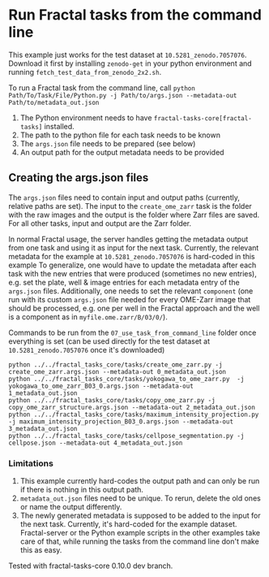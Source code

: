 # Run Fractal tasks from the command line

This example just works for the test dataset at `10.5281_zenodo.7057076`. Download it first by installing `zenodo-get` in your python environment and running `fetch_test_data_from_zenodo_2x2.sh`.

To run a Fractal task from the command line, call `python Path/To/Task/File/Python.py -j Path/to/args.json --metadata-out Path/to/metadata_out.json`

1. The Python environment needs to have `fractal-tasks-core[fractal-tasks]` installed.
2. The path to the python file for each task needs to be known
3. The `args.json` file needs to be prepared (see below)
4. An output path for the output metadata needs to be provided

## Creating the args.json files
The `args.json` files need to contain input and output paths (currently, relative paths are set). The input to the `create_ome_zarr` task is the folder with the raw images and the output is the folder where Zarr files are saved. For all other tasks, input and output are the Zarr folder.

In normal Fractal usage, the server handles getting the metadata output from one task and using it as input for the next task. Currently, the relevant metadata for the example at `10.5281_zenodo.7057076` is hard-coded in this example
To generalize, one would have to update the metadata after each task with the new entries that were produced (sometimes no new entries), e.g. set the plate, well & image entries for each metadata entry of the `args.json` files. Additionally, one needs to set the relevant `component` (one run with its custom `args.json` file needed for every OME-Zarr image that should be processed, e.g. one per well in the Fractal approach and the well is a component as in `myfile.ome.zarr/B/03/0/`).

Commands to be run from the `07_use_task_from_command_line` folder once everything is set (can be used directly for the test dataset at `10.5281_zenodo.7057076` once it's downloaded)

```
python ../../fractal_tasks_core/tasks/create_ome_zarr.py -j create_ome_zarr.args.json --metadata-out 0_metadata_out.json
python ../../fractal_tasks_core/tasks/yokogawa_to_ome_zarr.py  -j yokogawa_to_ome_zarr_B03_0.args.json --metadata-out 1_metadata_out.json
python ../../fractal_tasks_core/tasks/copy_ome_zarr.py -j copy_ome_zarr_structure.args.json --metadata-out 2_metadata_out.json
python ../../fractal_tasks_core/tasks/maximum_intensity_projection.py -j maximum_intensity_projection_B03_0.args.json --metadata-out 3_metadata_out.json
python ../../fractal_tasks_core/tasks/cellpose_segmentation.py -j cellpose.json --metadata-out 4_metadata_out.json
```

### Limitations
1. This example currently hard-codes the output path and can only be run if there is nothing in this output path.
2. `metadata_out.json` files need to be unique. To rerun, delete the old ones or name the output differently.
3. The newly generated metadata is supposed to be added to the input for the next task. Currently, it's hard-coded for the example dataset. Fractal-server or the Python example scripts in the other examples take care of that, while running the tasks from the command line don't make this as easy.

Tested with fractal-tasks-core 0.10.0 dev branch.
